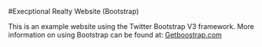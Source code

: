 #Execptional Realty Website (Bootstrap)

This is an example website using the Twitter Bootstrap V3 framework.
More information on using Bootstrap can be found at: [Getboostrap.com](http://getbootstrap.com)